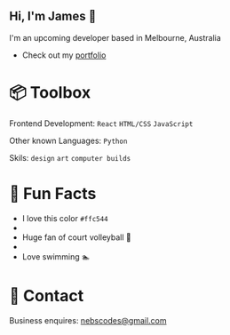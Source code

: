 ## Hi, I'm James 👋

I'm an upcoming developer based in Melbourne, Australia

- Check out my [portfolio](https://github.com/nebsycodes/My-Portfolio)

# 📦 Toolbox
Frontend Development: `React` `HTML/CSS` `JavaScript`

Other known Languages: `Python`

Skils: `design` `art` `computer builds`

# 🍋 Fun Facts
- I love this color `#ffc544`
- 
- Huge fan of court volleyball 🏐
- 
- Love swimming 🏊

# 📮 Contact

Business enquires: nebscodes@gmail.com
